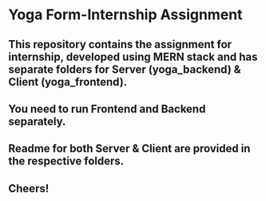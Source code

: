# Yoga Form-Internship Assignment

## This repository contains the assignment for internship, developed using MERN stack and has separate folders for Server (yoga_backend) & Client (yoga_frontend).
## You need to run Frontend and Backend separately.
## Readme for both Server & Client are provided in the respective folders.

## Cheers!
